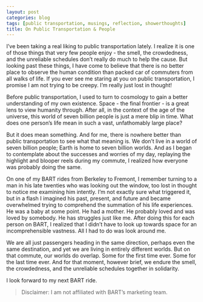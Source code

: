 ```yaml
---
layout: post
categories: blog
tags: [public transportation, musings, reflection, showerthoughts]
title: On Public Transportation & People
---
```


I’ve been taking a real liking to public transportation lately. I realize it is one of those things that very few people enjoy - the smell, the crowdedness, and the unreliable schedules don’t really do much to help the cause. But looking past these things, I have come to believe that there is no better place to observe the human condition than packed car of commuters from all walks of life. If you ever see me staring at you on public transportation, I promise I am not trying to be creepy. I’m really just lost in thought!

Before public transportation, I used to turn to cosmology to gain a better understanding of my own existence. Space - the final frontier - is a great lens to view humanity through. After all, in the context of the age of the universe, this world of seven billion people is just a mere blip in time. What does one person’s life mean in such a vast, unfathomably large place?

But it does mean something. And for me, there is nowhere better than public transportation to see what that meaning is. We don’t live in a world of seven billion people; Earth is home to seven billion worlds. And as I began to contemplate about the successes and worries of my day, replaying the highlight and blooper reels during my commute, I realized how everyone was probably doing the same.

On one of my BART rides from Berkeley to Fremont, I remember turning to a man in his late twenties who was looking out the window, too lost in thought to notice me examining him intently. I’m not exactly sure what triggered it, but in a flash I imagined his past, present, and future and became overwhelmed trying to comprehend the summation of his life experiences. He was a baby at some point. He had a mother. He probably loved and was loved by somebody. He has struggles just like me. After doing this for each person on BART, I realized that I didn’t have to look up towards space for an incomprehensible vastness. All I had to do was look around me.

We are all just passengers heading in the same direction, perhaps even the same destination, and yet we are living in entirely different worlds. But on that commute, our worlds do overlap. Some for the first time ever. Some for the last time ever. And for that moment, however brief, we endure the smell, the crowdedness, and the unreliable schedules together in solidarity.

I look forward to my next BART ride.

>Disclaimer: I am not affiliated with BART’s marketing team.
